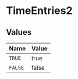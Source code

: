 # TimeEntries2


## Values

| Name    | Value   |
| ------- | ------- |
| `TRUE`  | true    |
| `FALSE` | false   |